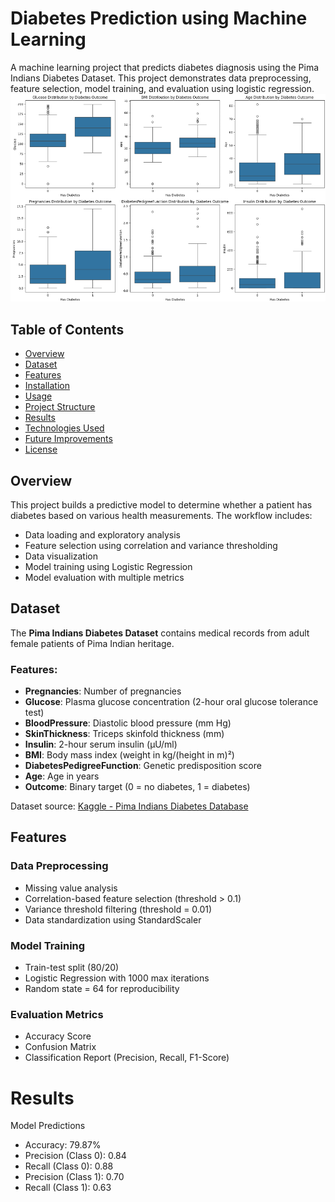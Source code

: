 # Diabetes Prediction using Machine Learning

A machine learning project that predicts diabetes diagnosis using the Pima Indians Diabetes Dataset. This project demonstrates data preprocessing, feature selection, model training, and evaluation using logistic regression.
![Data_Analysis](https://github.com/robingodinho/Diabetes_Predictor_using_Machine_Learning/blob/main/Diabetes_Predictor.png)

## Table of Contents
- [Overview](#overview)
- [Dataset](#dataset)
- [Features](#features)
- [Installation](#installation)
- [Usage](#usage)
- [Project Structure](#project-structure)
- [Results](#results)
- [Technologies Used](#technologies-used)
- [Future Improvements](#future-improvements)
- [License](#license)

## Overview

This project builds a predictive model to determine whether a patient has diabetes based on various health measurements. The workflow includes:
- Data loading and exploratory analysis
- Feature selection using correlation and variance thresholding
- Data visualization
- Model training using Logistic Regression
- Model evaluation with multiple metrics

## Dataset

The **Pima Indians Diabetes Dataset** contains medical records from adult female patients of Pima Indian heritage. 

### Features:
- **Pregnancies**: Number of pregnancies
- **Glucose**: Plasma glucose concentration (2-hour oral glucose tolerance test)
- **BloodPressure**: Diastolic blood pressure (mm Hg)
- **SkinThickness**: Triceps skinfold thickness (mm)
- **Insulin**: 2-hour serum insulin (μU/ml)
- **BMI**: Body mass index (weight in kg/(height in m)²)
- **DiabetesPedigreeFunction**: Genetic predisposition score
- **Age**: Age in years
- **Outcome**: Binary target (0 = no diabetes, 1 = diabetes)

Dataset source: [Kaggle - Pima Indians Diabetes Database](https://www.kaggle.com/datasets/uciml/pima-indians-diabetes-database)

## Features

### Data Preprocessing
- Missing value analysis
- Correlation-based feature selection (threshold > 0.1)
- Variance threshold filtering (threshold = 0.01)
- Data standardization using StandardScaler

### Model Training
- Train-test split (80/20)
- Logistic Regression with 1000 max iterations
- Random state = 64 for reproducibility

### Evaluation Metrics
- Accuracy Score
- Confusion Matrix
- Classification Report (Precision, Recall, F1-Score)

# Results
Model Predictions

- Accuracy: 79.87%
- Precision (Class 0): 0.84
- Recall (Class 0): 0.88
- Precision (Class 1): 0.70
- Recall (Class 1): 0.63
